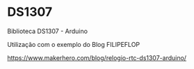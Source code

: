# DS1307
Biblioteca DS1307 - Arduino

Utilização com o exemplo do Blog FILIPEFLOP

https://www.makerhero.com/blog/relogio-rtc-ds1307-arduino/
